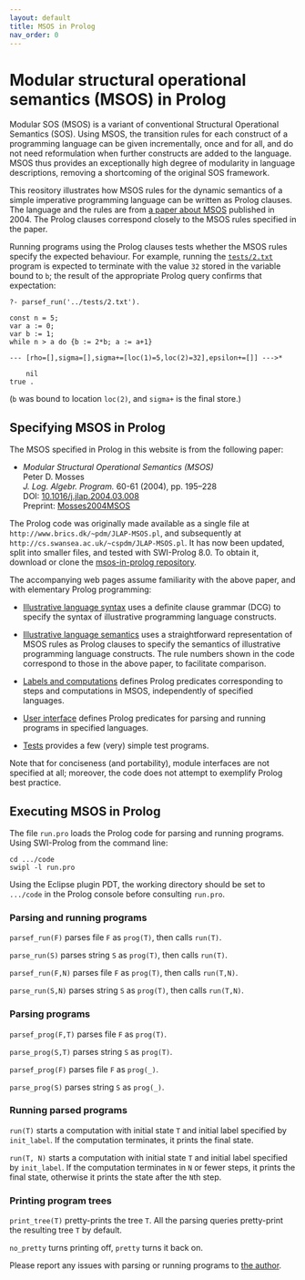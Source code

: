 ```yaml
---
layout: default
title: MSOS in Prolog
nav_order: 0
---
```


# Modular structural operational semantics (MSOS) in Prolog

Modular SOS (MSOS) is a variant of conventional Structural Operational Semantics
(SOS). Using MSOS, the transition rules for each construct of a programming
language can be given incrementally, once and for all, and do not need
reformulation when further constructs are added to the language.
MSOS thus provides an exceptionally high degree of modularity in language
descriptions, removing a shortcoming of the original SOS framework.

This reository illustrates how MSOS rules for the dynamic semantics of a
simple imperative programming language can be written as Prolog clauses. The
language and the rules are from [a paper about MSOS] published in 2004.
The Prolog clauses correspond closely to the MSOS rules specified in the paper.

Running programs using the Prolog clauses tests whether the MSOS rules specify
the expected behaviour. For example, running the [`tests/2.txt`] program is
expected to terminate with the value `32` stored in the variable bound to `b`;
the result of the appropriate Prolog query confirms that expectation:
```
?- parsef_run('../tests/2.txt').

const n = 5;
var a := 0;
var b := 1;
while n > a do {b := 2*b; a := a+1}

--- [rho=[],sigma=[],sigma+=[loc(1)=5,loc(2)=32],epsilon+=[]] --->*

    nil
true .
```
(`b` was bound to location `loc(2)`, and `sigma+` is the final store.)

## Specifying MSOS in Prolog

The MSOS specified in Prolog in this website is from the following paper:

- *Modular Structural Operational Semantics (MSOS)*  
  Peter D. Mosses  
  *J. Log. Algebr. Program.* 60-61 (2004), pp. 195–228  
  DOI: [10.1016/j.jlap.2004.03.008](https://doi.org/10.1016/j.jlap.2004.03.008)   
  Preprint: [Mosses2004MSOS](https://pdmosses.github.io/papers/Mosses2004MSOS/)

The Prolog code was originally made available as a single file at 
`http://www.brics.dk/~pdm/JLAP-MSOS.pl`, and subsequently at 
`http://cs.swansea.ac.uk/~cspdm/JLAP-MSOS.pl`. It has now been updated, split
into smaller files, and tested with SWI-Prolog 8.0. To obtain it, download or
clone the [msos-in-prolog repository].

The accompanying web pages assume familiarity with the above paper, and with
elementary Prolog programming:

- [Illustrative language syntax](syntax) uses a definite clause grammar (DCG)
  to specify the syntax of illustrative programming language constructs.

- [Illustrative language semantics](semantics) uses a straightforward
  representation of MSOS rules as Prolog clauses to specify the semantics of
  illustrative programming language constructs. The rule numbers shown in the
  code correspond to those in the above paper, to facilitate comparison.

- [Labels and computations](msos) defines Prolog predicates corresponding to
  steps and computations in MSOS, independently of specified languages.

- [User interface](run) defines Prolog predicates for parsing and running
  programs in specified languages.

- [Tests](tests) provides a few (very) simple test programs.

Note that for conciseness (and portability), module interfaces are not specified
at all; moreover, the code does not attempt to exemplify Prolog best practice.

## Executing MSOS in Prolog

The file `run.pro` loads the Prolog code for parsing and running programs.
Using SWI-Prolog from the command line:
```
cd .../code
swipl -l run.pro
```
Using the Eclipse plugin PDT, the working directory should be set to `.../code`
in the Prolog console before consulting `run.pro`.

### Parsing and running programs

`parsef_run(F)` parses file `F` as `prog(T)`, then calls `run(T)`.

`parse_run(S)` parses string `S` as `prog(T)`, then calls `run(T)`.

`parsef_run(F,N)` parses file `F` as `prog(T)`, then calls `run(T,N)`.

`parse_run(S,N)` parses string `S` as `prog(T)`, then calls `run(T,N)`.

### Parsing programs

`parsef_prog(F,T)` parses file `F` as `prog(T)`.

`parse_prog(S,T)` parses string `S` as `prog(T)`.

`parsef_prog(F)` parses file `F` as `prog(_)`.

`parse_prog(S)` parses string `S` as `prog(_)`.

### Running parsed programs

`run(T)` starts a computation with initial state `T`
and initial label specified by `init_label`.
If the computation terminates, it prints the final state.

`run(T, N)` starts a computation with initial state `T`
and initial label specified by `init_label`.
If the computation terminates in `N` or fewer steps,
it prints the final state, otherwise it prints the
state after the `N`th step.

### Printing program trees

`print_tree(T)` pretty-prints the tree `T`.
All the parsing queries pretty-print the resulting tree `T` by default.

`no_pretty` turns printing off, `pretty` turns it back on.


Please report any issues with parsing or running programs to
[the author](mailto:p.d.mosses@swansea.ac.uk).

[msos-in-prolog repository]: https://github.com/pdmosses/msos-in-prolog

[`run.pro`]: https://github.com/pdmosses/msos-in-prolog/blob/master/code/run.pro

[`tests/2.txt`]: https://github.com/pdmosses/msos-in-prolog/blob/master/tests/2.txt

[a paper about MSOS]: https://pdmosses.github.io/papers/Mosses2004MSOS/
